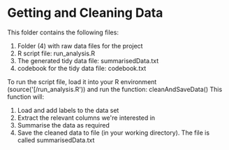# Getting and Cleaning Data #

This folder contains the following files:
 1. Folder (4) with raw data files for the project
 2. R script file: run_analysis.R
 3. The generated tidy data file: summarisedData.txt
 4. codebook for the tidy data file: codebook.txt

To run the script file, load it into your R environment (source('[<file location>/run_analysis.R')) and run the function: cleanAndSaveData()
This function will:
 1. Load and add labels to the data set
 2. Extract the relevant columns we're interested in
 3. Summarise the data as required
 4. Save the cleaned data to file (in your working directory). The file is called summarisedData.txt
